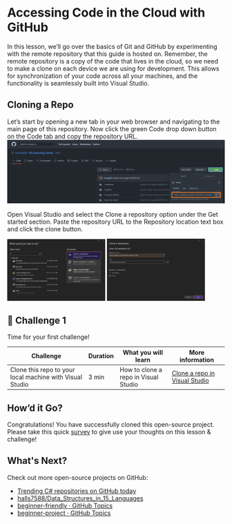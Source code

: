 ﻿# Accessing Code in the Cloud with GitHub
In this lesson, we’ll go over the basics of Git and GitHub by experimenting with the remote repository that this guide is hosted on. Remember, the remote repository is a copy of the code that lives in the cloud, so we need to make a clone on each device we are using for development. This allows for synchronization of your code across all your machines, and the functionality is seamlessly built into Visual Studio.

## Cloning a Repo
Let’s start by opening a new tab in your web browser and navigating to the main page of this repository. Now click the green Code drop down button on the Code tab and copy the repository URL. 
 ![Clone from GitHub](images/clone-from-github.png)

Open Visual Studio and select the Clone a repository option under the Get started section. Paste the repository URL to the Repository location text box and click the clone button. 

<div>
<img src="images/get-started-clone-a-repository.png" alt="Get Started - Clone a repository" width="45%"/>
<img src="images/clone-a-repository.png" alt="Clone a repository" width="45%"/>
</div>
 
## 🚨 Challenge 1

Time for your first challenge!

| Challenge  | Duration   | What you will learn | More information |
| ------------------------------- | ----------- |  -------------------------------------- | - |
| Clone this repo to your local machine with Visual Studio | 3 min |  How to clone a repo in Visual Studio | [Clone a repo in Visual Studio](https://aka.ms/vsgitlearn-1-clone-repo) |


## How’d it Go?
Congratulations! You have successfully cloned this open-source project. 
Please take this quick [survey](https://aka.ms/vsgitlearn-1-survey) to give use your thoughts on this lesson & challenge!

## What's Next?
Check out more open-source projects on GitHub:
*	[Trending C# repositories on GitHub today](https://github.com/trending/c%23?wt.mc_id=visualstudio_gitlearningseriesrepo_webpage_cnl)
*	[halls7588/Data_Structures_in_15_Languages](https://github.com/halls7588/Data_Structures_in_15_Languages?wt.mc_id=visualstudio_gitlearningseriesrepo_webpage_cnl)
*	[beginner-friendly · GitHub Topics](https://github.com/topics/beginner-friendly?l=c%23?wt.mc_id=visualstudio_gitlearningseriesrepo_webpage_cnl)
*	[beginner-project · GitHub Topics](https://github.com/topics/beginner-project?l=c%23?wt.mc_id=visualstudio_gitlearningseriesrepo_webpage_cnl)
